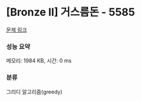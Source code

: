 # [Bronze II] 거스름돈 - 5585 

[문제 링크](https://www.acmicpc.net/problem/5585) 

### 성능 요약

메모리: 1984 KB, 시간: 0 ms

### 분류

그리디 알고리즘(greedy)

